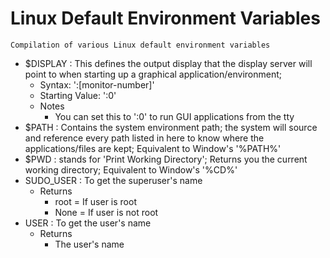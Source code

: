 # Linux Default Environment Variables

```
Compilation of various Linux default environment variables
```

- $DISPLAY : This defines the output display that the display server will point to when starting up a graphical application/environment; 
    + Syntax: ':[monitor-number]'
    + Starting Value: ':0'
    - Notes
        + You can set this to ':0' to run GUI applications from the tty
- $PATH    : Contains the system environment path; the system will source and reference every path listed in here to know where the applications/files are kept; Equivalent to Window's '%PATH%'
- $PWD     : stands for 'Print Working Directory'; Returns you the current working directory; Equivalent to Window's '%CD%'
- SUDO_USER : To get the superuser's name
    - Returns
        + root = If user is root
        + None = If user is not root
- USER      : To get the user's name
    - Returns
        + The user's name
